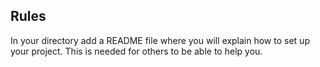 ## Rules
In your directory add a README file where you will explain how to set up your project. This is needed for others to be able to help you.